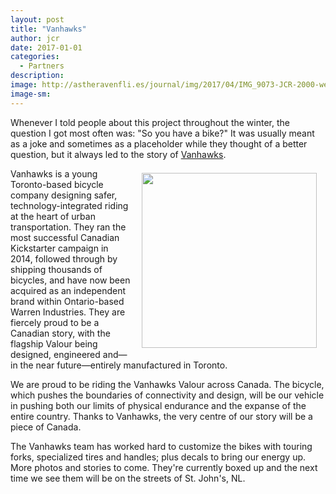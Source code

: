 ```yaml
---
layout: post
title: "Vanhawks"
author: jcr
date: 2017-01-01
categories:
  - Partners
description: 
image: http://astheravenfli.es/journal/img/2017/04/IMG_9073-JCR-2000-web.jpg
image-sm:
---
```


Whenever I told people about this project throughout the winter, the question I got most often was: "So you have a bike?" It was usually meant as a joke and sometimes as a placeholder while they thought of a better question, but it always led to the story of <a href="https://vanhawks.com" target="blank">Vanhawks</a>.

<a href="http://vanhawks.com" target="_blank"><img src="http://astheravenfli.es/journal/img/2017/04/vanhawks-280-web.png" class="logo" width="280" style="float:right;margin:0.5em 1em;"></a>

Vanhawks is a young Toronto-based bicycle company designing safer, technology-integrated riding at the heart of urban transportation. They ran the most successful Canadian Kickstarter campaign in 2014, followed through by shipping thousands of bicycles, and have now been acquired as an independent brand within Ontario-based Warren Industries. They are fiercely proud to be a Canadian story, with the flagship Valour being designed, engineered and—in the near future—entirely manufactured in Toronto.

We are proud to be riding the Vanhawks Valour across Canada. The bicycle, which pushes the boundaries of connectivity and design, will be our vehicle in pushing both our limits of physical endurance and the expanse of the entire country. Thanks to Vanhawks, the very centre of our story will be a piece of Canada.

The Vanhawks team has worked hard to customize the bikes with touring forks, specialized tires and handles; plus decals to bring our energy up. More photos and stories to come. They're currently boxed up and the next time we see them will be on the streets of St. John's, NL.
